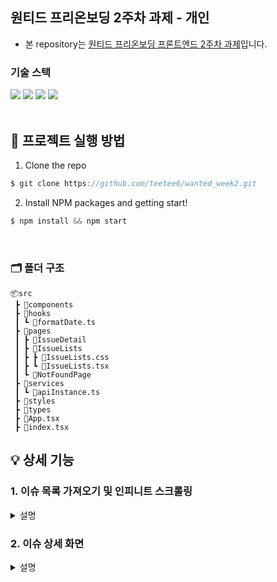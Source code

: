 ## 원티드 프리온보딩 2주차 과제 - 개인

- 본 repository는 [원티드 프리온보딩 프론트엔드 2주차 과제](https://lean-mahogany-686.notion.site/Week-2-a28eb717312a434498ea431d2ff8fc17)입니다.

### 기술 스택

<div>
  <img src="https://img.shields.io/badge/react-61DAFB?style=flat&logo=react&logoColor=white">
  <img src="https://img.shields.io/badge/typescript-3178C6?style=flat&logo=typescript&logoColor=white">
  <img src="https://img.shields.io/badge/axios-5A29E4?style=flat&logo=axios&logoColor=white">
  <img src="https://img.shields.io/badge/react router-CA4245?style=flat&logo=react router&logoColor=white">
</div>
<br />

## 📌 프로젝트 실행 방법

1. Clone the repo

```javascript
$ git clone https://github.com/teetee6/wanted_week2.git
```

2. Install NPM packages and getting start!

```javascript
$ npm install && npm start
```

<br/>

### 🗂️ 폴더 구조

```
📦src
 ┣ 📂components
 ┣ 📂hooks
 ┃ ┗ 📜formatDate.ts
 ┣ 📂pages
 ┃ ┣ 📂IssueDetail
 ┃ ┣ 📂IssueLists
 ┃ ┣ ┣ 📜IssueLists.css
 ┃ ┣ ┗ 📜IssueLists.tsx
 ┃ ┗ 📂NotFoundPage
 ┣ 📂services
 ┃ ┗ 📜apiInstance.ts
 ┣ 📂styles
 ┣ 📂types
 ┣ 📜App.tsx
 ┣ 📜index.tsx
```

## 💡 상세 기능

### 1. 이슈 목록 가져오기 및 인피니트 스크롤링

<details>
  <summary>설명</summary>
  <div>
  
```jsx
export function getIssues(page: number, perPage: number) {
  return apiInstance
    .get('/issues', {
      params: {
        state: 'open',
        sort: 'comments',
        per_page: perPage,
        page: page,
      },
    })
    .then(res => res.data)
    .catch(() => {
      return [];
    });
}
```

이슈 목록들을 현재 페이지(page)에서부터 페이지 갯수(perPage=10개)만큼 가져옵니다.

```jsx
useEffect(() => {
  async function fetchIssues() {
    try {
      const response = await getIssues(currentPage, perPage);
      if (response.length === 0) {
        setHasMore(false);
      } else {
        setIssues(prevIssues => [...prevIssues, ...response]);
        setCurrentPage(prevPage => prevPage + 1);
      }
      setLoading(false);
    } catch (error) {
      console.error('Error fetching issues:', error);
      setLoading(false);
    }
  }
  if (hasMore && loading) {
    fetchIssues();
  }
}, [currentPage, loading, hasMore]);
```

가져온 이슈들을 issues state에 넣고 loading state를 false로 하여 loading UI가 안보이도록 설정합니다. 만약 읽어온 데이터가 0개라면 더 읽어온 데이터가 없다는 의미로서 hasMore state 를 false로 설정합니다.

```jsx
useEffect(() => {
  function handleScroll() {
    if (
      window.innerHeight + document.documentElement.scrollTop + 100 >=
      document.documentElement.offsetHeight
    ) {
      if (!loading && hasMore) {
        setLoading(true);
      }
    }
  }
  window.addEventListener('scroll', handleScroll);
  return () => window.removeEventListener('scroll', handleScroll);
}, [loading, hasMore]);
```

스크롤이 화면 아래에 적정수준 이하까지 내려가있을때 더 읽을 데이터가 있다면, loading state를 true로 설정하고 다시 위의 로직(fetchIssues함수)가 호출됩니다.

  </div>
</details>

### 2. 이슈 상세 화면

<details>
  <summary>설명</summary>
  <div>

```js
export function getIssue(issueNumber: number) {
  return apiInstance
    .get(`/issues/${issueNumber}`)
    .then(res => res.data)
    .catch(() => {
      return {};
    });
}
```

이슈 상세정보를 가져옵니다

```js
function formatDate(dateString: string) {
  const date = new Date(dateString);
  const year = date.getFullYear();
  const month = (date.getMonth() + 1).toString().padStart(2, '0');
  const day = date.getDate().toString().padStart(2, '0');
  return `${year}년 ${month}월 ${day}일`;
}
```

"2023-08-30T00:11:59Z" 구조를 "2023년 08월 30일"구조로 바꿔 반환하는 구조입니다.

```js
import ReactMarkdown from 'react-markdown';
...(코드생략)
<ReactMarkdown>{issue.body}</ReactMarkdown>
```

마크다운 라이브러리를 사용하였습니다.

### 3. 배포

<details>
  <summary>설명</summary>
  <div>
AWS S3 배포 및 Github Action을 통해 Repository Push(merge) 시 main 브랜치에 배포 자동화를 하였습니다.

```yaml
name: CI/CD-12th

on:
  push:
    branches:
      - main

jobs:
  cicd:
    runs-on: ubuntu-latest
    steps:
      - uses: actions/checkout@v3
        with:
          ref: 'main'
      - run: npm ci
      - run: npm run test
      - run: echo "REACT_APP_GITHUB_TOKEN=${{ secrets.REACT_APP_GITHUB_TOKEN }}" >> .env.local
      - run: npm run build
      - name: deploy to s3
        uses: jakejarvis/s3-sync-action@master
        with:
          args: --delete
        env:
          AWS_S3_BUCKET: ${{ secrets.AWS_S3_BUCKET }}
          AWS_ACCESS_KEY_ID: ${{ secrets.AWS_ACCESS_KEY_ID }}
          AWS_SECRET_ACCESS_KEY: ${{ secrets.AWS_SECRET_ACCESS_KEY }}
          AWS_REGION: 'ap-northeast-2'
          SOURCE_DIR: 'build'
```

  </div>

<details>
<div>
빌드하기전 react-create-app은 .env.local에 process.env로 환경변수를 설정하므로 해당 파일에 echo명령어로 출력해줍니다.
</div>
